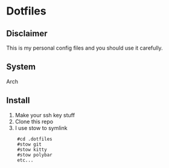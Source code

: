 # Dotfiles

## Disclaimer
This is my personal config files and you should use it carefully.

## System
Arch

## Install

1. Make your ssh key stuff
2. Clone this repo
3. I use stow to symlink
``` 
    #cd .dotfiles
    #stow git
    #stow kitty
    #stow polybar
    etc...
    
```

